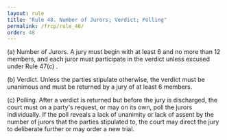 ```yaml
---
layout: rule
title: "Rule 48. Number of Jurors; Verdict; Polling"
permalink: /frcp/rule_48/
order: 48
---
```


(a) Number of Jurors. A jury must begin with at least 6 and no more than 12 members, and each juror must participate in the verdict unless excused under Rule 47(c) .


(b) Verdict. Unless the parties stipulate otherwise, the verdict must be unanimous and must be returned by a jury of at least 6 members.


(c) Polling. After a verdict is returned but before the jury is discharged, the court must on a party's request, or may on its own, poll the jurors individually. If the poll reveals a lack of unanimity or lack of assent by the number of jurors that the parties stipulated to, the court may direct the jury to deliberate further or may order a new trial.